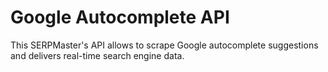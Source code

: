# Google Autocomplete API 
This SERPMaster's API allows to scrape Google autocomplete suggestions and delivers real-time search engine data. 

